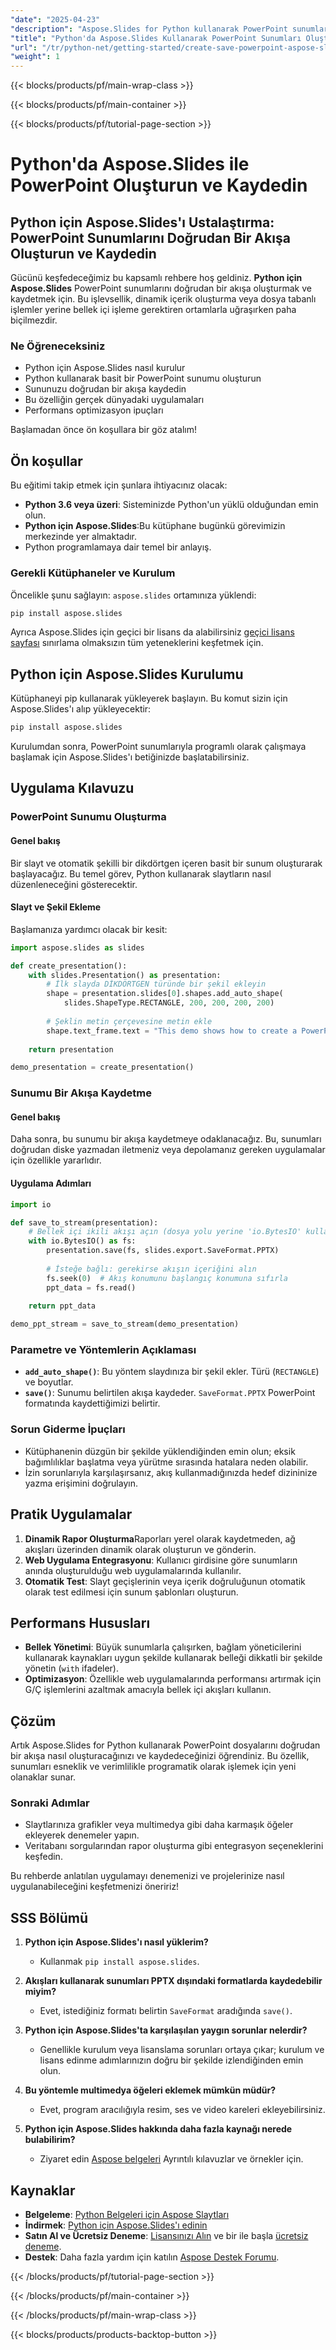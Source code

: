 ```yaml
---
"date": "2025-04-23"
"description": "Aspose.Slides for Python kullanarak PowerPoint sunumlarının nasıl oluşturulacağını ve kaydedileceğini öğrenin. Bu kılavuz kurulum, uygulama ve gerçek dünya uygulamalarını kapsar."
"title": "Python'da Aspose.Slides Kullanarak PowerPoint Sunumları Oluşturun ve Kaydedin"
"url": "/tr/python-net/getting-started/create-save-powerpoint-aspose-slides-python/"
"weight": 1
---
```


{{< blocks/products/pf/main-wrap-class >}}

{{< blocks/products/pf/main-container >}}

{{< blocks/products/pf/tutorial-page-section >}}
# Python'da Aspose.Slides ile PowerPoint Oluşturun ve Kaydedin

## Python için Aspose.Slides'ı Ustalaştırma: PowerPoint Sunumlarını Doğrudan Bir Akışa Oluşturun ve Kaydedin

Gücünü keşfedeceğimiz bu kapsamlı rehbere hoş geldiniz. **Python için Aspose.Slides** PowerPoint sunumlarını doğrudan bir akışa oluşturmak ve kaydetmek için. Bu işlevsellik, dinamik içerik oluşturma veya dosya tabanlı işlemler yerine bellek içi işleme gerektiren ortamlarla uğraşırken paha biçilmezdir.

### Ne Öğreneceksiniz
- Python için Aspose.Slides nasıl kurulur
- Python kullanarak basit bir PowerPoint sunumu oluşturun
- Sununuzu doğrudan bir akışa kaydedin
- Bu özelliğin gerçek dünyadaki uygulamaları
- Performans optimizasyon ipuçları

Başlamadan önce ön koşullara bir göz atalım!

## Ön koşullar

Bu eğitimi takip etmek için şunlara ihtiyacınız olacak:

- **Python 3.6 veya üzeri**: Sisteminizde Python'un yüklü olduğundan emin olun.
- **Python için Aspose.Slides**:Bu kütüphane bugünkü görevimizin merkezinde yer almaktadır.
- Python programlamaya dair temel bir anlayış.

### Gerekli Kütüphaneler ve Kurulum

Öncelikle şunu sağlayın: `aspose.slides` ortamınıza yüklendi:

```bash
pip install aspose.slides
```

Ayrıca Aspose.Slides için geçici bir lisans da alabilirsiniz [geçici lisans sayfası](https://purchase.aspose.com/temporary-license/) sınırlama olmaksızın tüm yeteneklerini keşfetmek için.

## Python için Aspose.Slides Kurulumu

Kütüphaneyi pip kullanarak yükleyerek başlayın. Bu komut sizin için Aspose.Slides'ı alıp yükleyecektir:

```bash
pip install aspose.slides
```

Kurulumdan sonra, PowerPoint sunumlarıyla programlı olarak çalışmaya başlamak için Aspose.Slides'ı betiğinizde başlatabilirsiniz.

## Uygulama Kılavuzu

### PowerPoint Sunumu Oluşturma

#### Genel bakış

Bir slayt ve otomatik şekilli bir dikdörtgen içeren basit bir sunum oluşturarak başlayacağız. Bu temel görev, Python kullanarak slaytların nasıl düzenleneceğini gösterecektir.

#### Slayt ve Şekil Ekleme

Başlamanıza yardımcı olacak bir kesit:

```python
import aspose.slides as slides

def create_presentation():
    with slides.Presentation() as presentation:
        # İlk slayda DİKDÖRTGEN türünde bir şekil ekleyin
        shape = presentation.slides[0].shapes.add_auto_shape(
            slides.ShapeType.RECTANGLE, 200, 200, 200, 200)
        
        # Şeklin metin çerçevesine metin ekle
        shape.text_frame.text = "This demo shows how to create a PowerPoint file and save it to Stream."
    
    return presentation

demo_presentation = create_presentation()
```

### Sunumu Bir Akışa Kaydetme

#### Genel bakış

Daha sonra, bu sunumu bir akışa kaydetmeye odaklanacağız. Bu, sunumları doğrudan diske yazmadan iletmeniz veya depolamanız gereken uygulamalar için özellikle yararlıdır.

#### Uygulama Adımları

```python
import io

def save_to_stream(presentation):
    # Bellek içi ikili akışı açın (dosya yolu yerine 'io.BytesIO' kullanın)
    with io.BytesIO() as fs:
        presentation.save(fs, slides.export.SaveFormat.PPTX)
        
        # İsteğe bağlı: gerekirse akışın içeriğini alın
        fs.seek(0)  # Akış konumunu başlangıç konumuna sıfırla
        ppt_data = fs.read()
    
    return ppt_data

demo_ppt_stream = save_to_stream(demo_presentation)
```

### Parametre ve Yöntemlerin Açıklaması

- **`add_auto_shape()`**: Bu yöntem slaydınıza bir şekil ekler. Türü (`RECTANGLE`) ve boyutlar.
- **`save()`**: Sunumu belirtilen akışa kaydeder. `SaveFormat.PPTX` PowerPoint formatında kaydettiğimizi belirtir.

### Sorun Giderme İpuçları

- Kütüphanenin düzgün bir şekilde yüklendiğinden emin olun; eksik bağımlılıklar başlatma veya yürütme sırasında hatalara neden olabilir.
- İzin sorunlarıyla karşılaşırsanız, akış kullanmadığınızda hedef dizininize yazma erişimini doğrulayın.

## Pratik Uygulamalar

1. **Dinamik Rapor Oluşturma**Raporları yerel olarak kaydetmeden, ağ akışları üzerinden dinamik olarak oluşturun ve gönderin.
2. **Web Uygulama Entegrasyonu**: Kullanıcı girdisine göre sunumların anında oluşturulduğu web uygulamalarında kullanılır.
3. **Otomatik Test**: Slayt geçişlerinin veya içerik doğruluğunun otomatik olarak test edilmesi için sunum şablonları oluşturun.

## Performans Hususları

- **Bellek Yönetimi**: Büyük sunumlarla çalışırken, bağlam yöneticilerini kullanarak kaynakları uygun şekilde kullanarak belleği dikkatli bir şekilde yönetin (`with` ifadeler).
- **Optimizasyon**: Özellikle web uygulamalarında performansı artırmak için G/Ç işlemlerini azaltmak amacıyla bellek içi akışları kullanın.

## Çözüm

Artık Aspose.Slides for Python kullanarak PowerPoint dosyalarını doğrudan bir akışa nasıl oluşturacağınızı ve kaydedeceğinizi öğrendiniz. Bu özellik, sunumları esneklik ve verimlilikle programatik olarak işlemek için yeni olanaklar sunar.

### Sonraki Adımlar
- Slaytlarınıza grafikler veya multimedya gibi daha karmaşık öğeler ekleyerek denemeler yapın.
- Veritabanı sorgularından rapor oluşturma gibi entegrasyon seçeneklerini keşfedin.

Bu rehberde anlatılan uygulamayı denemenizi ve projelerinize nasıl uygulanabileceğini keşfetmenizi öneririz!

## SSS Bölümü

1. **Python için Aspose.Slides'ı nasıl yüklerim?**
   - Kullanmak `pip install aspose.slides`.

2. **Akışları kullanarak sunumları PPTX dışındaki formatlarda kaydedebilir miyim?**
   - Evet, istediğiniz formatı belirtin `SaveFormat` aradığında `save()`.

3. **Python için Aspose.Slides'ta karşılaşılan yaygın sorunlar nelerdir?**
   - Genellikle kurulum veya lisanslama sorunları ortaya çıkar; kurulum ve lisans edinme adımlarınızın doğru bir şekilde izlendiğinden emin olun.

4. **Bu yöntemle multimedya öğeleri eklemek mümkün müdür?**
   - Evet, program aracılığıyla resim, ses ve video kareleri ekleyebilirsiniz.

5. **Python için Aspose.Slides hakkında daha fazla kaynağı nerede bulabilirim?**
   - Ziyaret edin [Aspose belgeleri](https://reference.aspose.com/slides/python-net/) Ayrıntılı kılavuzlar ve örnekler için.

## Kaynaklar

- **Belgeleme**: [Python Belgeleri için Aspose Slaytları](https://reference.aspose.com/slides/python-net/)
- **İndirmek**: [Python için Aspose.Slides'ı edinin](https://releases.aspose.com/slides/python-net/)
- **Satın Al ve Ücretsiz Deneme**: [Lisansınızı Alın](https://purchase.aspose.com/buy) ve bir ile başla [ücretsiz deneme](https://releases.aspose.com/slides/python-net/).
- **Destek**: Daha fazla yardım için katılın [Aspose Destek Forumu](https://forum.aspose.com/c/slides/11).

{{< /blocks/products/pf/tutorial-page-section >}}

{{< /blocks/products/pf/main-container >}}

{{< /blocks/products/pf/main-wrap-class >}}

{{< blocks/products/products-backtop-button >}}